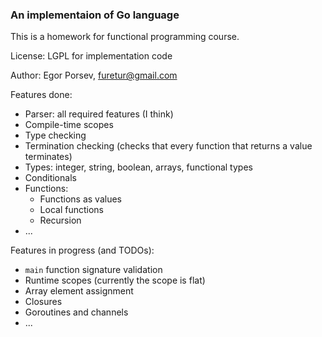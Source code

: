 ### An implementaion of Go language

This is a homework for functional programming course.

License: LGPL for implementation code

Author: Egor Porsev, furetur@gmail.com

Features done:

- Parser: all required features (I think)
- Compile-time scopes
- Type checking
- Termination checking (checks that every function that returns a value terminates)
- Types: integer, string, boolean, arrays, functional types
- Conditionals
- Functions:
  - Functions as values
  - Local functions
  - Recursion
- ...

Features in progress (and TODOs):

- `main` function signature validation
- Runtime scopes (currently the scope is flat)
- Array element assignment
- Closures
- Goroutines and channels
- ...

